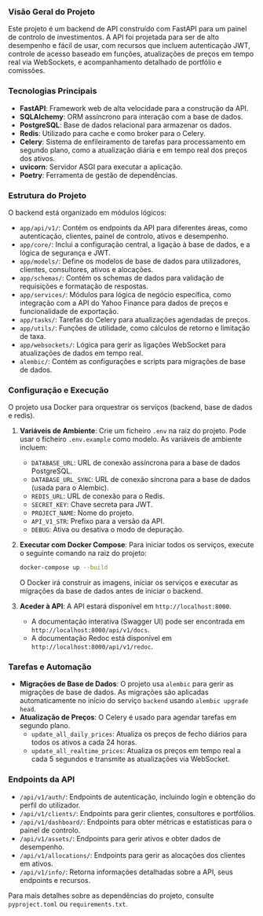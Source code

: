 ### Visão Geral do Projeto

Este projeto é um backend de API construído com FastAPI para um painel de controlo de investimentos. A API foi projetada para ser de alto desempenho e fácil de usar, com recursos que incluem autenticação JWT, controle de acesso baseado em funções, atualizações de preços em tempo real via WebSockets, e acompanhamento detalhado de portfólio e comissões.

### Tecnologias Principais

  * **FastAPI**: Framework web de alta velocidade para a construção da API.
  * **SQLAlchemy**: ORM assíncrono para interação com a base de dados.
  * **PostgreSQL**: Base de dados relacional para armazenar os dados.
  * **Redis**: Utilizado para cache e como broker para o Celery.
  * **Celery**: Sistema de enfileiramento de tarefas para processamento em segundo plano, como a atualização diária e em tempo real dos preços dos ativos.
  * **uvicorn**: Servidor ASGI para executar a aplicação.
  * **Poetry**: Ferramenta de gestão de dependências.

### Estrutura do Projeto

O backend está organizado em módulos lógicos:

  * `app/api/v1/`: Contém os endpoints da API para diferentes áreas, como autenticação, clientes, painel de controlo, ativos e desempenho.
  * `app/core/`: Inclui a configuração central, a ligação à base de dados, e a lógica de segurança e JWT.
  * `app/models/`: Define os modelos de base de dados para utilizadores, clientes, consultores, ativos e alocações.
  * `app/schemas/`: Contém os schemas de dados para validação de requisições e formatação de respostas.
  * `app/services/`: Módulos para lógica de negócio específica, como integração com a API do Yahoo Finance para dados de preços e funcionalidade de exportação.
  * `app/tasks/`: Tarefas do Celery para atualizações agendadas de preços.
  * `app/utils/`: Funções de utilidade, como cálculos de retorno e limitação de taxa.
  * `app/websockets/`: Lógica para gerir as ligações WebSocket para atualizações de dados em tempo real.
  * `alembic/`: Contém as configurações e scripts para migrações de base de dados.

### Configuração e Execução

O projeto usa Docker para orquestrar os serviços (backend, base de dados e redis).

1.  **Variáveis de Ambiente**: Crie um ficheiro `.env` na raiz do projeto. Pode usar o ficheiro `.env.example` como modelo. As variáveis de ambiente incluem:

      * `DATABASE_URL`: URL de conexão assíncrona para a base de dados PostgreSQL.
      * `DATABASE_URL_SYNC`: URL de conexão síncrona para a base de dados (usada para o Alembic).
      * `REDIS_URL`: URL de conexão para o Redis.
      * `SECRET_KEY`: Chave secreta para JWT.
      * `PROJECT_NAME`: Nome do projeto.
      * `API_V1_STR`: Prefixo para a versão da API.
      * `DEBUG`: Ativa ou desativa o modo de depuração.

2.  **Executar com Docker Compose**: Para iniciar todos os serviços, execute o seguinte comando na raiz do projeto:

    ```sh
    docker-compose up --build
    ```

    O Docker irá construir as imagens, iniciar os serviços e executar as migrações da base de dados antes de iniciar o backend.

3.  **Aceder à API**: A API estará disponível em `http://localhost:8000`.

      * A documentação interativa (Swagger UI) pode ser encontrada em `http://localhost:8000/api/v1/docs`.
      * A documentação Redoc está disponível em `http://localhost:8000/api/v1/redoc`.

### Tarefas e Automação

  * **Migrações de Base de Dados**: O projeto usa `alembic` para gerir as migrações de base de dados. As migrações são aplicadas automaticamente no início do serviço `backend` usando `alembic upgrade head`.
  * **Atualização de Preços**: O Celery é usado para agendar tarefas em segundo plano.
      * `update_all_daily_prices`: Atualiza os preços de fecho diários para todos os ativos a cada 24 horas.
      * `update_all_realtime_prices`: Atualiza os preços em tempo real a cada 5 segundos e transmite as atualizações via WebSocket.

### Endpoints da API

  * `/api/v1/auth/`: Endpoints de autenticação, incluindo login e obtenção do perfil do utilizador.
  * `/api/v1/clients/`: Endpoints para gerir clientes, consultores e portfólios.
  * `/api/v1/dashboard/`: Endpoints para obter métricas e estatísticas para o painel de controlo.
  * `/api/v1/assets/`: Endpoints para gerir ativos e obter dados de desempenho.
  * `/api/v1/allocations/`: Endpoints para gerir as alocações dos clientes em ativos.
  * `/api/v1/info/`: Retorna informações detalhadas sobre a API, seus endpoints e recursos.

Para mais detalhes sobre as dependências do projeto, consulte `pyproject.toml` ou `requirements.txt`.
